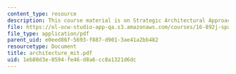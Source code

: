 ```yaml
---
content_type: resource
description: This course material is on Strategic Architectural Approaches at NASA.
file: https://ol-ocw-studio-app-qa.s3.amazonaws.com/courses/16-892j-space-system-architecture-and-design-fall-2004/1eb80d3e0594fe46d8a6cc8a1321d6dc_architecture_mit.pdf
file_type: application/pdf
parent_uid: e0eed86f-5693-f887-d901-3ae41a2bb482
resourcetype: Document
title: architecture_mit.pdf
uid: 1eb80d3e-0594-fe46-d8a6-cc8a1321d6dc
---
```

